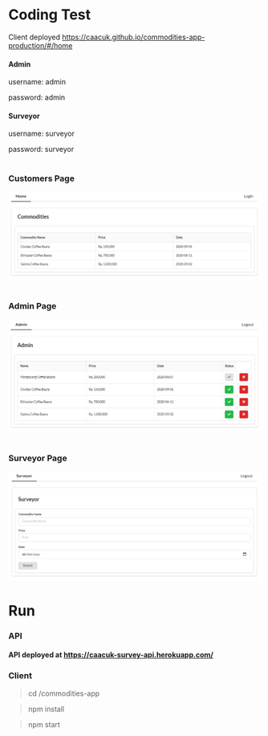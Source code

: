 # Coding Test

Client deployed https://caacuk.github.io/commodities-app-production/#/home

#### Admin

username: admin

password: admin

#### Surveyor

username: surveyor

password: surveyor

#

### Customers Page

![commodities](https://github.com/caacuk/commodities/blob/master/screenshots/commodities.PNG?raw=true)

#

### Admin Page

![admin](https://github.com/caacuk/commodities/blob/master/screenshots/admin.PNG?raw=true)

#

### Surveyor Page

![surveyor](https://github.com/caacuk/commodities/blob/master/screenshots/surveyor.PNG?raw=true)

# Run

### API

#### API deployed at https://caacuk-survey-api.herokuapp.com/

### Client

> cd /commodities-app

> npm install

> npm start

